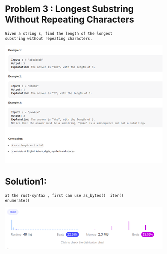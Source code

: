 # Problem 3 : Longest Substring Without Repeating Characters

    Given a string s, find the length of the longest
    substring without repeating characters.

![Example3_png](Example.png)

# Solution1:

    at the rust-syntax , first can use as_bytes()  iter()
    enumerate()

![Solution1_png](Solution1.png)
